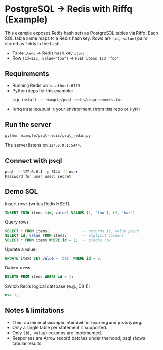 # PostgreSQL → Redis with Riffq (Example)

This example exposes Redis hash sets as PostgreSQL tables via Riffq.
Each SQL table name maps to a Redis hash key. Rows are `(id, value)` pairs
stored as fields in the hash.

- Table `items` → Redis hash key `items`
- Row `(id=123, value="foo")` → `HSET items 123 "foo"`

## Requirements

- Running Redis on `localhost:6379`
- Python deps for this example:
  ```bash
  pip install -r example/psql-redis/requirements.txt
  ```
- Riffq installed/built in your environment (from this repo or PyPI)

## Run the server

```bash
python example/psql-redis/psql_redis.py
```

The server listens on `127.0.0.1:5444`.

## Connect with psql

```bash
psql -h 127.0.0.1 -p 5444 -U user
Password for user user: secret
```

## Demo SQL

Insert rows (writes Redis HSET):
```sql
INSERT INTO items (id, value) VALUES (1, 'foo'), (2, 'bar');
```

Query rows:
```sql
SELECT * FROM items;               -- returns id, value pairs
SELECT id, value FROM items;       -- explicit columns
SELECT * FROM items WHERE id = 1;  -- single row
```

Update a value:
```sql
UPDATE items SET value = 'baz' WHERE id = 2;
```

Delete a row:
```sql
DELETE FROM items WHERE id = 1;
```

Switch Redis logical database (e.g., DB 1):
```sql
USE 1;
```

## Notes & limitations

- This is a minimal example intended for learning and prototyping.
- Only a single table per statement is supported.
- Only `(id, value)` columns are implemented.
- Responses are Arrow record batches under the hood; psql shows tabular results.
